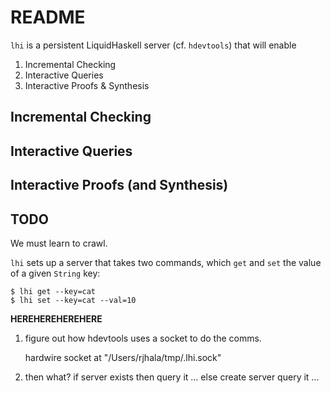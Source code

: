 # README

`lhi` is a persistent LiquidHaskell server (cf. `hdevtools`) that will enable

1. Incremental Checking
2. Interactive Queries
3. Interactive Proofs & Synthesis

## Incremental Checking

## Interactive Queries

## Interactive Proofs (and Synthesis)


## TODO

We must learn to crawl.

`lhi` sets up a server that takes two commands, which `get` and `set`
the value of a given `String` key:

```
$ lhi get --key=cat
$ lhi set --key=cat --val=10
```


**HEREHEREHEREHERE**

1. figure out how hdevtools uses a socket to do the comms.

   hardwire socket at "/Users/rjhala/tmp/.lhi.sock"

2. then what?
     if server exists then query it ...
                      else create server
                           query it ...
